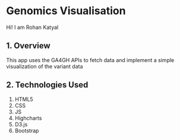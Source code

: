 # Genomics Visualisation

Hi! I am Rohan Katyal

## 1. Overview 

This app uses the GA4GH APIs to fetch data and implement a simple visualization of the variant data 

## 2. Technologies Used

1. HTML5
2. CSS
3. JS
4. Highcharts 
5. D3.js
5. Bootstrap


